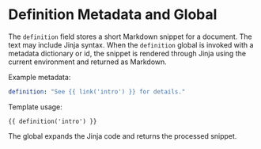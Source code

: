 # Definition Metadata and Global

The `definition` field stores a short Markdown snippet for a document. The
text may include Jinja syntax. When the `definition` global is invoked with a
metadata dictionary or id, the snippet is rendered through Jinja using the
current environment and returned as Markdown.

Example metadata:

```yaml
definition: "See {{ link('intro') }} for details."
```

Template usage:

```jinja
{{ definition('intro') }}
```

The global expands the Jinja code and returns the processed snippet.

